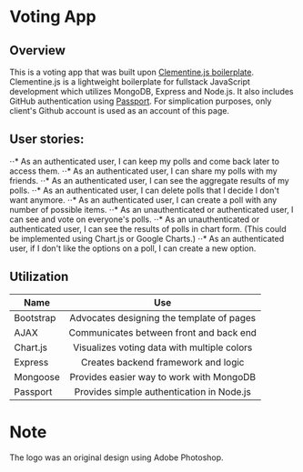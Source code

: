 # Voting App 


## Overview

This is a voting app that was built upon [Clementine.js boilerplate](http://www.clementinejs.com/). Clementine.js is a lightweight boilerplate for fullstack JavaScript development which utilizes MongoDB, Express and Node.js. It also includes GitHub authentication using [Passport](http://passportjs.org/). For simplication purposes, only client's Github account is used as an account of this page.

## User stories:

⋅⋅* As an authenticated user, I can keep my polls and come back later to access them.
⋅⋅* As an authenticated user, I can share my polls with my friends.
⋅⋅* As an authenticated user, I can see the aggregate results of my polls.
⋅⋅* As an authenticated user, I can delete polls that I decide I don't want anymore.
⋅⋅* As an authenticated user, I can create a poll with any number of possible items.
⋅⋅* As an unauthenticated or authenticated user, I can see and vote on everyone's polls.
⋅⋅* As an unauthenticated or authenticated user, I can see the results of polls in chart form. (This could be implemented using Chart.js or Google Charts.)
⋅⋅* As an authenticated user, if I don't like the options on a poll, I can create a new option.

## Utilization

| Name          | Use           |  
| ------------- |:-------------:|
| Bootstrap     | Advocates designing the template of pages |
| AJAX          | Communicates between front and back end | 
| Chart.js      | Visualizes voting data with multiple colors      |  
| Express       | Creates backend framework and logic    |
| Mongoose      | Provides easier way to work with MongoDB |
| Passport      | Provides simple authentication in Node.js |

# Note
The logo was an original design using Adobe Photoshop.
